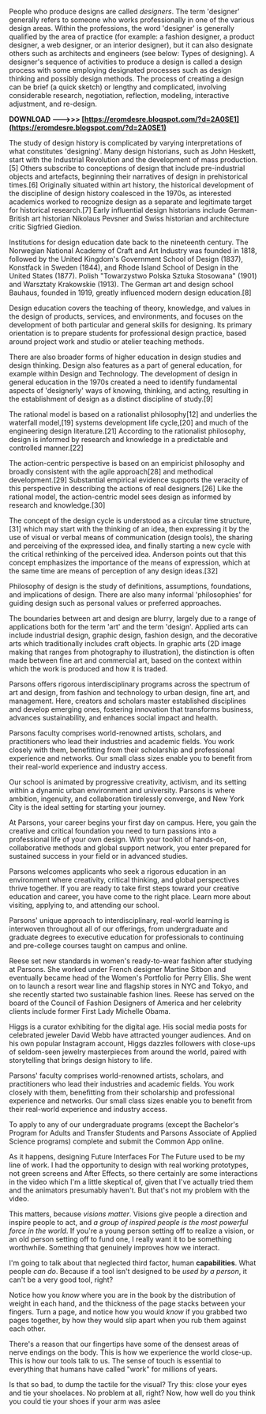 People who produce designs are called *designers*. The term 'designer' generally refers to someone who works professionally in one of the various design areas. Within the professions, the word 'designer' is generally qualified by the area of practice (for example: a fashion designer, a product designer, a web designer, or an interior designer), but it can also designate others such as architects and engineers (see below: Types of designing). A designer's sequence of activities to produce a design is called a design process with some employing designated processes such as design thinking and possibly design methods. The process of creating a design can be brief (a quick sketch) or lengthy and complicated, involving considerable research, negotiation, reflection, modeling, interactive adjustment, and re-design.
 
**DOWNLOAD --->>> [https://eromdesre.blogspot.com/?d=2A0SE1](https://eromdesre.blogspot.com/?d=2A0SE1)**


 
The study of design history is complicated by varying interpretations of what constitutes 'designing'. Many design historians, such as John Heskett, start with the Industrial Revolution and the development of mass production.[5] Others subscribe to conceptions of design that include pre-industrial objects and artefacts, beginning their narratives of design in prehistorical times.[6] Originally situated within art history, the historical development of the discipline of design history coalesced in the 1970s, as interested academics worked to recognize design as a separate and legitimate target for historical research.[7] Early influential design historians include German-British art historian Nikolaus Pevsner and Swiss historian and architecture critic Sigfried Giedion.
 
Institutions for design education date back to the nineteenth century. The Norwegian National Academy of Craft and Art Industry was founded in 1818, followed by the United Kingdom's Government School of Design (1837), Konstfack in Sweden (1844), and Rhode Island School of Design in the United States (1877). Polish "Towarzystwo Polska Sztuka Stosowana" (1901) and Warsztaty Krakowskie (1913). The German art and design school Bauhaus, founded in 1919, greatly influenced modern design education.[8]
 
Design education covers the teaching of theory, knowledge, and values in the design of products, services, and environments, and focuses on the development of both particular and general skills for designing. Its primary orientation is to prepare students for professional design practice, based around project work and studio or atelier teaching methods.
 
There are also broader forms of higher education in design studies and design thinking. Design also features as a part of general education, for example within Design and Technology. The development of design in general education in the 1970s created a need to identify fundamental aspects of 'designerly' ways of knowing, thinking, and acting, resulting in the establishment of design as a distinct discipline of study.[9]

The rational model is based on a rationalist philosophy[12] and underlies the waterfall model,[19] systems development life cycle,[20] and much of the engineering design literature.[21] According to the rationalist philosophy, design is informed by research and knowledge in a predictable and controlled manner.[22]
 
The action-centric perspective is based on an empiricist philosophy and broadly consistent with the agile approach[28] and methodical development.[29] Substantial empirical evidence supports the veracity of this perspective in describing the actions of real designers.[26] Like the rational model, the action-centric model sees design as informed by research and knowledge.[30]
 
The concept of the design cycle is understood as a circular time structure,[31] which may start with the thinking of an idea, then expressing it by the use of visual or verbal means of communication (design tools), the sharing and perceiving of the expressed idea, and finally starting a new cycle with the critical rethinking of the perceived idea. Anderson points out that this concept emphasizes the importance of the means of expression, which at the same time are means of perception of any design ideas.[32]
 
Philosophy of design is the study of definitions, assumptions, foundations, and implications of design. There are also many informal 'philosophies' for guiding design such as personal values or preferred approaches.
 
The boundaries between art and design are blurry, largely due to a range of applications both for the term 'art' and the term 'design'. Applied arts can include industrial design, graphic design, fashion design, and the decorative arts which traditionally includes craft objects. In graphic arts (2D image making that ranges from photography to illustration), the distinction is often made between fine art and commercial art, based on the context within which the work is produced and how it is traded.
 
Parsons offers rigorous interdisciplinary programs across the spectrum of art and design, from fashion and technology to urban design, fine art, and management. Here, creators and scholars master established disciplines and develop emerging ones, fostering innovation that transforms business, advances sustainability, and enhances social impact and health.
 
Parsons faculty comprises world-renowned artists, scholars, and practitioners who lead their industries and academic fields. You work closely with them, benefitting from their scholarship and professional experience and networks. Our small class sizes enable you to benefit from their real-world experience and industry access.
 
Our school is animated by progressive creativity, activism, and its setting within a dynamic urban environment and university. Parsons is where ambition, ingenuity, and collaboration tirelessly converge, and New York City is the ideal setting for starting your journey.
 
At Parsons, your career begins your first day on campus. Here, you gain the creative and critical foundation you need to turn passions into a professional life of your own design. With your toolkit of hands-on, collaborative methods and global support network, you enter prepared for sustained success in your field or in advanced studies.
 
Parsons welcomes applicants who seek a rigorous education in an environment where creativity, critical thinking, and global perspectives thrive together. If you are ready to take first steps toward your creative education and career, you have come to the right place. Learn more about visiting, applying to, and attending our school.
 
Parsons' unique approach to interdisciplinary, real-world learning is interwoven throughout all of our offerings, from undergraduate and graduate degrees to executive education for professionals to continuing and pre-college courses taught on campus and online.
 
Reese set new standards in women's ready-to-wear fashion after studying at Parsons. She worked under French designer Martine Sitbon and eventually became head of the Women's Portfolio for Perry Ellis. She went on to launch a resort wear line and flagship stores in NYC and Tokyo, and she recently started two sustainable fashion lines. Reese has served on the board of the Council of Fashion Designers of America and her celebrity clients include former First Lady Michelle Obama.
 
Higgs is a curator exhibiting for the digital age. His social media posts for celebrated jeweler David Webb have attracted younger audiences. And on his own popular Instagram account, Higgs dazzles followers with close-ups of seldom-seen jewelry masterpieces from around the world, paired with storytelling that brings design history to life.
 
Parsons' faculty comprises world-renowned artists, scholars, and practitioners who lead their industries and academic fields. You work closely with them, benefitting from their scholarship and professional experience and networks. Our small class sizes enable you to benefit from their real-world experience and industry access.
 
To apply to any of our undergraduate programs (except the Bachelor's Program for Adults and Transfer Students and Parsons Associate of Applied Science programs) complete and submit the Common App online.
 
As it happens, designing Future Interfaces For The Future used to be my line of work. I had the opportunity to design with real working prototypes, not green screens and After Effects, so there certainly are some interactions in the video which I'm a little skeptical of, given that I've actually tried them and the animators presumably haven't. But that's not my problem with the video.
 
This matters, because *visions matter*. Visions give people a direction and inspire people to act, and *a group of inspired people is the most powerful force in the world*. If you're a young person setting off to realize a vision, or an old person setting off to fund one, I really want it to be something worthwhile. Something that genuinely improves how we interact.
 
I'm going to talk about that neglected third factor, human **capabilities**. What people *can do*. Because if a tool isn't designed to be *used by a person*, it can't be a very good tool, right?
 
Notice how you *know* where you are in the book by the distribution of weight in each hand, and the thickness of the page stacks between your fingers. Turn a page, and notice how you would *know* if you grabbed two pages together, by how they would slip apart when you rub them against each other.
 
There's a reason that our fingertips have some of the densest areas of nerve endings on the body. This is how we experience the world close-up. This is how our tools talk to us. The sense of touch is essential to everything that humans have called "work" for millions of years.
 
Is that so bad, to dump the tactile for the visual? Try this: close your eyes and tie your shoelaces. No problem at all, right? Now, how well do you think you could tie your shoes if your arm was aslee